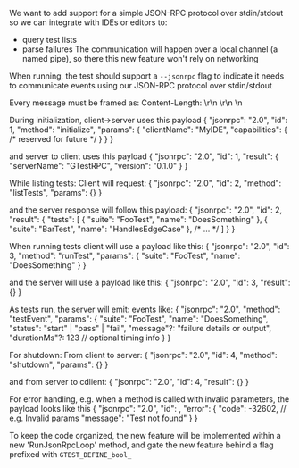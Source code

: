 We want to add support for a simple JSON-RPC protocol over stdin/stdout so we can integrate with IDEs or editors to:
- query test lists
- parse failures
The communication will happen over a local channel (a named pipe), so there this new feature won't rely on networking

When running, the test should support a `--jsonrpc` flag to indicate it needs to communicate events using our JSON-RPC protocol over stdin/stdout

Every message must be framed as:
Content-Length: <N>\r\n
\r\n
<JSON-RPC payload>\n

During initialization, client->server uses this payload
{
  "jsonrpc": "2.0",
  "id": 1,
  "method": "initialize",
  "params": {
    "clientName": "MyIDE",
    "capabilities": { /* reserved for future */ }
  }
}

and server to client uses this payload
{
  "jsonrpc": "2.0",
  "id": 1,
  "result": {
    "serverName": "GTestRPC",
    "version": "0.1.0"
  }
}

While listing tests:
Client will request:
{
  "jsonrpc": "2.0",
  "id": 2,
  "method": "listTests",
  "params": {}
}

and the server response will follow this payload:
{
  "jsonrpc": "2.0",
  "id": 2,
  "result": {
    "tests": [
      { "suite": "FooTest", "name": "DoesSomething" },
      { "suite": "BarTest", "name": "HandlesEdgeCase" },
      /* … */
    ]
  }
}

When running tests
client will use a payload like this:
{
  "jsonrpc": "2.0",
  "id": 3,
  "method": "runTest",
  "params": {
    "suite": "FooTest",
    "name": "DoesSomething"
  }
}

and the server will use a payload like this:
{
  "jsonrpc": "2.0",
  "id": 3,
  "result": {}
}

As tests run, the server will emit: events like:
{
  "jsonrpc": "2.0",
  "method": "testEvent",
  "params": {
    "suite": "FooTest",
    "name": "DoesSomething",
    "status": "start" | "pass" | "fail",
    "message"?: "failure details or output",
    "durationMs"?: 123            // optional timing info
  }
}


For shutdown:
From client to server:
{
  "jsonrpc": "2.0",
  "id": 4,
  "method": "shutdown",
  "params": {}
}

and from server to cdlient:
{
  "jsonrpc": "2.0",
  "id": 4,
  "result": {}
}

For error handling, e.g. when a method is called with invalid parameters, the payload looks like this
{
  "jsonrpc": "2.0",
  "id": <same id>,
  "error": {
    "code": -32602,           // e.g. Invalid params
    "message": "Test not found"
  }
}


To keep the code organized, the new feature will be implemented within a new 'RunJsonRpcLoop' method, and gate the new feature behind a flag prefixed with `GTEST_DEFINE_bool_`
